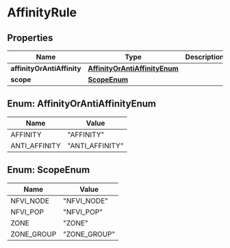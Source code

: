 
# AffinityRule

## Properties
Name | Type | Description | Notes
------------ | ------------- | ------------- | -------------
**affinityOrAntiAffinity** | [**AffinityOrAntiAffinityEnum**](#AffinityOrAntiAffinityEnum) |  |  [optional]
**scope** | [**ScopeEnum**](#ScopeEnum) |  |  [optional]


<a name="AffinityOrAntiAffinityEnum"></a>
## Enum: AffinityOrAntiAffinityEnum
Name | Value
---- | -----
AFFINITY | &quot;AFFINITY&quot;
ANTI_AFFINITY | &quot;ANTI_AFFINITY&quot;


<a name="ScopeEnum"></a>
## Enum: ScopeEnum
Name | Value
---- | -----
NFVI_NODE | &quot;NFVI_NODE&quot;
NFVI_POP | &quot;NFVI_POP&quot;
ZONE | &quot;ZONE&quot;
ZONE_GROUP | &quot;ZONE_GROUP&quot;



